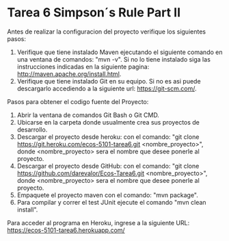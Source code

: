 # Tarea 6 Simpson´s Rule Part II

Antes de realizar la configuracion del proyecto verifique los siguientes pasos:

1. Verifique que tiene instalado Maven ejecutando el siguiente comando en una ventana de comandos: "mvn -v". Si no lo tiene instalado siga las instrucciones indicadas en la siguiente pagina: http://maven.apache.org/install.html.
2. Verifique que tiene instalado Git en su equipo. Si no es asi puede descargarlo accediendo a la siguiente url: https://git-scm.com/.

Pasos para obtener el codigo fuente del Proyecto:

1. Abrir la ventana de comandos Git Bash o Git CMD. 
2. Ubicarse en la carpeta donde usualmente crea sus proyectos de desarrollo.
3. Descargar el proyecto desde heroku: con el comando: "git clone https://git.heroku.com/ecos-5101-tarea6.git <nombre_proyecto>", donde <nombre_proyecto> sera el nombre que desee ponerle al proyecto.
4. Descargar el proyecto desde GitHub: con el comando: "git clone https://github.com/darevalor/Ecos-Tarea6.git <nombre_proyecto>", donde <nombre_proyecto> sera el nombre que desee ponerle al proyecto.
4. Empaquete el proyecto maven con el comando: "mvn package".
5. Para compilar y correr el test JUnit ejecute el comando "mvn clean install".

Para acceder al programa en Heroku, ingrese a la siguiente URL: https://ecos-5101-tarea6.herokuapp.com/